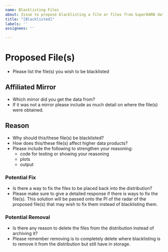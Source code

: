 ```yaml
---
name: Blacklisting Files
about: Issue to propose blacklisting a file or files from SuperDARN data mirror.
title: "[Blacklisted]"
labels: ''
assignees: ''

---
```


# Proposed File(s)
- Please list the file(s) you wish to be blacklisted

## Affiliated Mirror
- Which mirror did you get the data from?
- If it was not a mirror please include as much detail on where the file(s) were obtained. 

## Reason
- Why should this/these file(s) be blacklisted? 
- How does this/these file(s) affect higher data products?
- Please include the following to strengthen your reasoning:
     - code for testing or showing your reasoning
     - plots 
     - output 

### Potential Fix
- Is there a way to fix the files to be placed back into the distribution?
- Please make sure to give a detailed response if there is ways to fix the file(s). This solution will be passed onto the PI of the radar of the proposed file(s) that may wish to fix them instead of blacklisting them. 

### Potential Removal
- Is there any reason to delete the files from the distribution instead of archiving it?
- Please remember removing is to completely delete where blacklisting is to remove it from the distribution but still have in storage.
